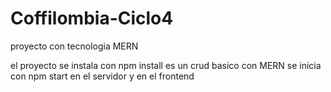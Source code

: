 # Coffilombia-Ciclo4
proyecto con tecnologia MERN

el proyecto se instala  con npm install
es un crud basico con MERN 
se inicia con npm start en el servidor y en el frontend
